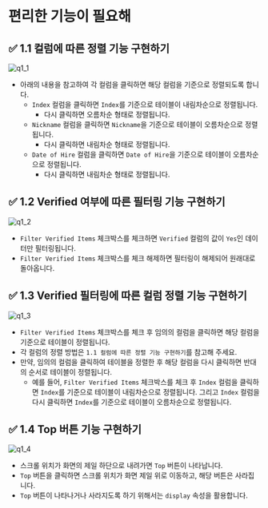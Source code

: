 # 편리한 기능이 필요해

## ✅ 1.1 컬럼에 따른 정렬 기능 구현하기

![q1_1](https://user-images.githubusercontent.com/91870252/231037176-513546b4-4b65-4c6d-996b-95441370b684.gif)

- 아래의 내용을 참고하여 각 컬럼을 클릭하면 해당 컬럼을 기준으로 정렬되도록 합니다.
  - `Index` 컬럼을 클릭하면 `Index`를 기준으로 테이블이 내림차순으로 정렬됩니다.
    - 다시 클릭하면 오름차순 형태로 정렬됩니다.
  - `Nickname` 컬럼을 클릭하면 `Nickname`을 기준으로 테이블이 오름차순으로 정렬됩니다.
    - 다시 클릭하면 내림차순 형태로 정렬됩니다.
  - `Date of Hire` 컬럼을 클릭하면 `Date of Hire`을 기준으로 테이블이 오름차순으로 정렬됩니다.
    - 다시 클릭하면 내림차순 형태로 정렬됩니다.

## ✅ 1.2 Verified 여부에 따른 필터링 기능 구현하기

![q1_2](https://user-images.githubusercontent.com/91870252/231037186-8158cae9-5267-404a-9199-27534026710e.gif)

- `Filter Verified Items` 체크박스를 체크하면 `Verified` 컬럼의 값이 `Yes`인 데이터만 필터링됩니다.
- `Filter Verified Items` 체크박스를 체크 해제하면 필터링이 해제되어 원래대로 돌아옵니다.

## ✅ 1.3 Verified 필터링에 따른 컬럼 정렬 기능 구현하기

![q1_3](https://user-images.githubusercontent.com/91870252/231037188-3925e03a-859f-440e-8ddf-84c4a136568b.gif)

- `Filter Verified Items` 체크박스를 체크 후 임의의 컬럼을 클릭하면 해당 컬럼을 기준으로 테이블이 정렬됩니다.
- 각 컬럼의 정렬 방법은 `1.1 컬럼에 따른 정렬 기능 구현하기`를 참고해 주세요.
- 만약, 임의의 컬럼을 클릭하여 테이블을 정렬한 후 해당 컬럼을 다시 클릭하면 반대의 순서로 테이블이 정렬됩니다.
  - 예를 들어, `Filter Verified Items` 체크박스를 체크 후 `Index` 컬럼을 클릭하면 `Index`를 기준으로 테이블이 내림차순으로 정렬됩니다. 그리고 `Index` 컬럼을 다시 클릭하면 `Index`를 기준으로 테이블이 오름차순으로 정렬됩니다.

## ✅ 1.4 Top 버튼 기능 구현하기

![q1_4](https://user-images.githubusercontent.com/91870252/231037192-9b22d6b4-eb9b-4227-9e1c-119985d7d9db.gif)

- 스크롤 위치가 화면의 제일 하단으로 내려가면 `Top` 버튼이 나타납니다.
- `Top` 버튼을 클릭하면 스크롤 위치가 화면 제일 위로 이동하고, 해당 버튼은 사라집니다.
- `Top` 버튼이 나타나거나 사라지도록 하기 위해서는 `display` 속성을 활용합니다.
